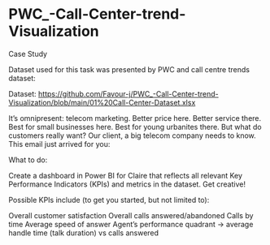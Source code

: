 # PWC_-Call-Center-trend-Visualization

Case Study


Dataset used for this task was presented by PWC and call centre trends dataset:

Dataset: https://github.com/Favour-j/PWC_-Call-Center-trend-Visualization/blob/main/01%20Call-Center-Dataset.xlsx

It’s omnipresent: telecom marketing. Better price here. Better service there. Best for small businesses here. Best for young urbanites there. But what do customers really want? Our client, a big telecom company needs to know. This email just arrived for you:

What to do:

Create a dashboard in Power BI for Claire that reflects all relevant Key Performance Indicators (KPIs) and metrics in the dataset. Get creative! 

Possible KPIs include (to get you started, but not limited to):

Overall customer satisfaction
Overall calls answered/abandoned
Calls by time
Average speed of answer
Agent’s performance quadrant -> average handle time (talk duration) vs calls answered
